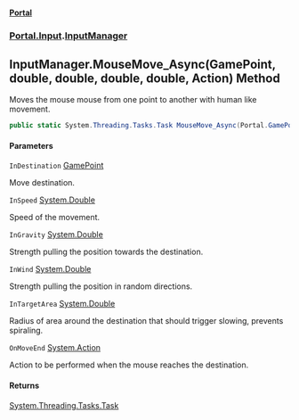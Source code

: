 #### [Portal](index.md 'index')
### [Portal.Input](Portal.Input.md 'Portal.Input').[InputManager](InputManager.md 'Portal.Input.InputManager')

## InputManager.MouseMove_Async(GamePoint, double, double, double, double, Action) Method

Moves the mouse mouse from one point to another with human like movement.

```csharp
public static System.Threading.Tasks.Task MouseMove_Async(Portal.GamePoint InDestination, double InSpeed, double InGravity, double InWind, double InTargetArea, System.Action? OnMoveEnd=null);
```
#### Parameters

<a name='Portal.Input.InputManager.MouseMove_Async(Portal.GamePoint,double,double,double,double,System.Action).InDestination'></a>

`InDestination` [GamePoint](GamePoint.md 'Portal.GamePoint')

Move destination.

<a name='Portal.Input.InputManager.MouseMove_Async(Portal.GamePoint,double,double,double,double,System.Action).InSpeed'></a>

`InSpeed` [System.Double](https://docs.microsoft.com/en-us/dotnet/api/System.Double 'System.Double')

Speed of the movement.

<a name='Portal.Input.InputManager.MouseMove_Async(Portal.GamePoint,double,double,double,double,System.Action).InGravity'></a>

`InGravity` [System.Double](https://docs.microsoft.com/en-us/dotnet/api/System.Double 'System.Double')

Strength pulling the position towards the destination.

<a name='Portal.Input.InputManager.MouseMove_Async(Portal.GamePoint,double,double,double,double,System.Action).InWind'></a>

`InWind` [System.Double](https://docs.microsoft.com/en-us/dotnet/api/System.Double 'System.Double')

Strength pulling the position in random directions.

<a name='Portal.Input.InputManager.MouseMove_Async(Portal.GamePoint,double,double,double,double,System.Action).InTargetArea'></a>

`InTargetArea` [System.Double](https://docs.microsoft.com/en-us/dotnet/api/System.Double 'System.Double')

Radius of area around the destination that should trigger slowing, prevents spiraling.

<a name='Portal.Input.InputManager.MouseMove_Async(Portal.GamePoint,double,double,double,double,System.Action).OnMoveEnd'></a>

`OnMoveEnd` [System.Action](https://docs.microsoft.com/en-us/dotnet/api/System.Action 'System.Action')

Action to be performed when the mouse reaches the destination.

#### Returns
[System.Threading.Tasks.Task](https://docs.microsoft.com/en-us/dotnet/api/System.Threading.Tasks.Task 'System.Threading.Tasks.Task')
